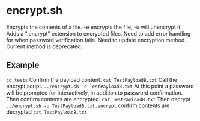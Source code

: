 # encrypt.sh
Encrypts the contents of a file. -e encrypts the file, -u will unencrypt it.
Adds a ".encrypt" extension to encrypted files.
Need to add error handling for when password verification fails.
Need to update encryption method. Current method is deprecated.
## Example
`cd tests`
Confirm the payload content.
`cat TestPayloadB.txt`
Call the encrypt script.
`../encrypt.sh -e TestPayloadB.txt`
At this point a password will be prompted for interactively, in addition to password confirmation.
Then confirm contents are encrypted.
`cat TestPayloadB.txt`
Then decrypt
`../encrypt.sh -u TestPayloadB.txt.encrypt`
confirm contents are decrypted
`cat TestPayloadB.txt`